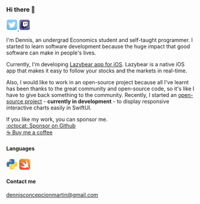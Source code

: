 ### Hi there 👋
<a 
  href="https://twitter.com/dennisconcep">
  <img src="resources/twitter.png" width="30" />
</a> 
<a href="https://www.twitch.tv/denniscmartin">
  <img src="resources/twitch.png" width="30" />
</a>

I'm Dennis, an undergrad Economics student and self-taught programmer. I started to learn software development because the huge impact that good software can make in people's lives.

Currently, I'm developing [Lazybear app for iOS](https://github.com/DennisTechnologies/Lazybear-App). Lazybear is a native iOS app that makes it easy to follow your stocks and the markets in real-time.

Also, I would like to work in an open-source project because all I've learnt has been thanks to the great community and open-source code, so it's like I have to give back something to the community. Recently, I started an [open-source project](https://github.com/denniscm190/SwiftUI-InteractiveCharts) - **currently in development** - to display responsive interactive charts easily in SwiftUI.

If you like my work, you can sponsor me.  
[:octocat: Sponsor on Github](https://github.com/sponsors/denniscm190)   
[:coffee: Buy me a coffee](https://www.buymeacoffee.com/denniscm190)

#### Languages
<img src="resources/python.png" width="30" /> <img src="resources/swift.png" width="30" />

#### Contact me
dennisconcepcionmartin@gmail.com
